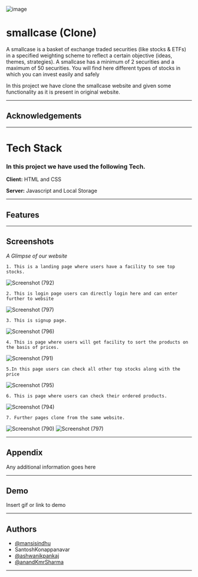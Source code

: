 
![image](https://user-images.githubusercontent.com/76626095/131105690-5c1eff46-f075-4555-bd97-16b98bf4503f.png)

    
# smallcase (Clone)

A smallcase is a basket of exchange traded securities (like stocks & ETFs) in a specified weighting scheme to reflect a certain
 objective (ideas, themes, strategies). A smallcase has a minimum of 2 securities and a maximum of 50 securities. You will find here different types of stocks in which you can invest easily and safely
 
 In this project we have clone the smallcase website and given some functionality as it is present in original website.
 
 ***

## Acknowledgements

 
 
 
***

  
# Tech Stack

### In this project we have used the following Tech.

**Client:** HTML and CSS

**Server:** Javascript and Local Storage

***


  
## Features







***


## Screenshots

_A Glimpse of our website_

    1. This is a landing page where users have a facility to see top stocks.
     
   ![Screenshot (792)](https://user-images.githubusercontent.com/87422058/131204162-6b422999-be21-462e-8ffa-a955f8731c9b.png)


    2. This is login page users can directly login here and can enter further to website 

![Screenshot (797)](https://user-images.githubusercontent.com/87422058/131204383-6d719f95-2c30-47b3-87eb-b3df4e02b441.png)


    3. This is signup page.
   
![Screenshot (796)](https://user-images.githubusercontent.com/87422058/131204211-afd57464-f3a6-4f17-854c-107355f45a0b.png)


    4. This is page where users will get facility to sort the products on the basis of prices.
    
![Screenshot (791)](https://user-images.githubusercontent.com/87422058/131183747-52aa06b9-b9e2-4a69-8471-7ba12e81efa7.png)


    5.In this page users can check all other top stocks along with the price

![Screenshot (795)](https://user-images.githubusercontent.com/87422058/131205010-e625c4a7-e9a6-496b-8c83-df820ac52b6c.png)

    6. This is page where users can check their ordered products.
    
![Screenshot (794)](https://user-images.githubusercontent.com/87422058/131204603-4b3783e6-e95e-4a4a-bb00-52e8a330180e.png)

    7. Further pages clone from the same website.

![Screenshot (790)](https://user-images.githubusercontent.com/87422058/131207147-675dcde2-967e-4642-aae7-2ac456e91a0f.png)
![Screenshot (797)](https://user-images.githubusercontent.com/87422058/131207199-68d4eae9-96db-4f89-bd2a-976875ae820d.png)







***

  
## Appendix

Any additional information goes here




***
  
## Demo

Insert gif or link to demo

***

  
## Authors

- [@mansisindhu](https://github.com/mansisindhu)
- SantoshKonappanavar
- [@ashwanikpankaj](https://github.com/ashwanikpankaj)
- [@anandKmrSharma](https://github.com/anandKmrSharma)

***





  

  
